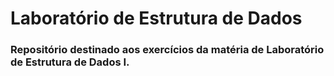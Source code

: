 # Laboratório de Estrutura de Dados

### Repositório destinado aos exercícios da matéria de Laboratório de Estrutura de Dados I.
